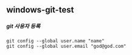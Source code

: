 ## windows-git-test



##### git 사용자 등록 

```shell
git config --global user.name "name"
git config --global user.email "god@god.com"
```



